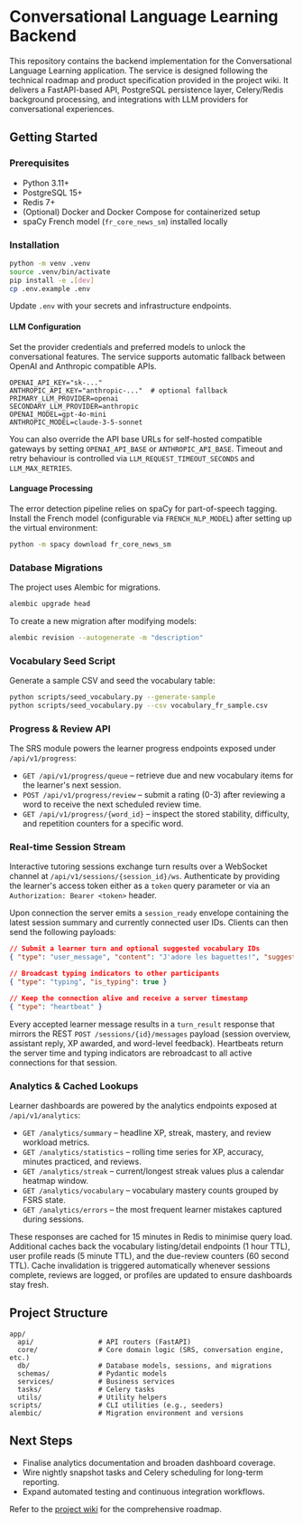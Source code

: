 # Conversational Language Learning Backend

This repository contains the backend implementation for the Conversational Language Learning application. The service is designed following the technical roadmap and product specification provided in the project wiki. It delivers a FastAPI-based API, PostgreSQL persistence layer, Celery/Redis background processing, and integrations with LLM providers for conversational experiences.

## Getting Started

### Prerequisites

- Python 3.11+
- PostgreSQL 15+
- Redis 7+
- (Optional) Docker and Docker Compose for containerized setup
- spaCy French model (`fr_core_news_sm`) installed locally

### Installation

```bash
python -m venv .venv
source .venv/bin/activate
pip install -e .[dev]
cp .env.example .env
```

Update `.env` with your secrets and infrastructure endpoints.

#### LLM Configuration

Set the provider credentials and preferred models to unlock the conversational features. The
service supports automatic fallback between OpenAI and Anthropic compatible APIs.

```
OPENAI_API_KEY="sk-..."
ANTHROPIC_API_KEY="anthropic-..."  # optional fallback
PRIMARY_LLM_PROVIDER=openai
SECONDARY_LLM_PROVIDER=anthropic
OPENAI_MODEL=gpt-4o-mini
ANTHROPIC_MODEL=claude-3-5-sonnet
```

You can also override the API base URLs for self-hosted compatible gateways by setting
`OPENAI_API_BASE` or `ANTHROPIC_API_BASE`. Timeout and retry behaviour is controlled via
`LLM_REQUEST_TIMEOUT_SECONDS` and `LLM_MAX_RETRIES`.

#### Language Processing

The error detection pipeline relies on spaCy for part-of-speech tagging. Install the
French model (configurable via `FRENCH_NLP_MODEL`) after setting up the virtual
environment:

```bash
python -m spacy download fr_core_news_sm
```

### Database Migrations

The project uses Alembic for migrations.

```bash
alembic upgrade head
```

To create a new migration after modifying models:

```bash
alembic revision --autogenerate -m "description"
```

### Vocabulary Seed Script

Generate a sample CSV and seed the vocabulary table:

```bash
python scripts/seed_vocabulary.py --generate-sample
python scripts/seed_vocabulary.py --csv vocabulary_fr_sample.csv
```

### Progress & Review API

The SRS module powers the learner progress endpoints exposed under `/api/v1/progress`:

- `GET /api/v1/progress/queue` – retrieve due and new vocabulary items for the learner's next session.
- `POST /api/v1/progress/review` – submit a rating (0-3) after reviewing a word to receive the next scheduled review time.
- `GET /api/v1/progress/{word_id}` – inspect the stored stability, difficulty, and repetition counters for a specific word.

### Real-time Session Stream

Interactive tutoring sessions exchange turn results over a WebSocket channel at
`/api/v1/sessions/{session_id}/ws`. Authenticate by providing the learner's access token
either as a `token` query parameter or via an `Authorization: Bearer <token>` header.

Upon connection the server emits a `session_ready` envelope containing the latest session
summary and currently connected user IDs. Clients can then send the following payloads:

```json
// Submit a learner turn and optional suggested vocabulary IDs
{ "type": "user_message", "content": "J'adore les baguettes!", "suggested_words": [123, 456] }

// Broadcast typing indicators to other participants
{ "type": "typing", "is_typing": true }

// Keep the connection alive and receive a server timestamp
{ "type": "heartbeat" }
```

Every accepted learner message results in a `turn_result` response that mirrors the REST
`POST /sessions/{id}/messages` payload (session overview, assistant reply, XP awarded, and
word-level feedback). Heartbeats return the server time and typing indicators are
rebroadcast to all active connections for that session.

### Analytics & Cached Lookups

Learner dashboards are powered by the analytics endpoints exposed at `/api/v1/analytics`:

- `GET /analytics/summary` – headline XP, streak, mastery, and review workload metrics.
- `GET /analytics/statistics` – rolling time series for XP, accuracy, minutes practiced, and reviews.
- `GET /analytics/streak` – current/longest streak values plus a calendar heatmap window.
- `GET /analytics/vocabulary` – vocabulary mastery counts grouped by FSRS state.
- `GET /analytics/errors` – the most frequent learner mistakes captured during sessions.

These responses are cached for 15 minutes in Redis to minimise query load. Additional
caches back the vocabulary listing/detail endpoints (1 hour TTL), user profile reads
(5 minute TTL), and the due-review counters (60 second TTL). Cache invalidation is
triggered automatically whenever sessions complete, reviews are logged, or profiles are
updated to ensure dashboards stay fresh.

## Project Structure

```
app/
  api/                # API routers (FastAPI)
  core/               # Core domain logic (SRS, conversation engine, etc.)
  db/                 # Database models, sessions, and migrations
  schemas/            # Pydantic models
  services/           # Business services
  tasks/              # Celery tasks
  utils/              # Utility helpers
scripts/              # CLI utilities (e.g., seeders)
alembic/              # Migration environment and versions
```

## Next Steps

- Finalise analytics documentation and broaden dashboard coverage.
- Wire nightly snapshot tasks and Celery scheduling for long-term reporting.
- Expand automated testing and continuous integration workflows.

Refer to the [project wiki](https://github.com/Pechst1/ConversationalLanguageLearning/wiki) for the comprehensive roadmap.
